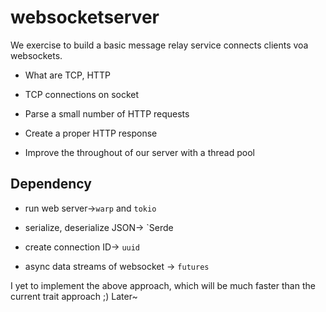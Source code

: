 # websocketserver

We exercise to build a basic message relay service connects clients voa websockets.

* What are TCP, HTTP

* TCP connections on socket

* Parse a small number of HTTP requests

* Create a proper HTTP response

* Improve the throughout of our server with a thread pool

## Dependency

* run web server->`warp` and `tokio`

* serialize, deserialize JSON-> `Serde

* create connection ID-> `uuid`

* async data streams of websocket -> `futures`


I yet to implement the above approach, which will be much faster than the current trait approach ;) Later~